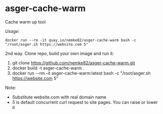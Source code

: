 # asger-cache-warm
Cache warm up tool

*Usage:*
```
docker run --rm -it quay.io/nemke82/asger-cache-warm bash -c "/root/asger.sh https://website.com 5"
```

2nd way. Clone repo, build your own image and run it:
1) git clone https://github.com/nemke82/asger-cache-warm.git
2) docker build -t asger-cache-warm .
3) docker run --rm -it asger-cache-warm:latest bash -c "/root/asger.sh https://website.com 5"

Note:
- Substitute website.com with real domain name
- 5 is default concurrent curl request to site pages. You can raise or lower it
